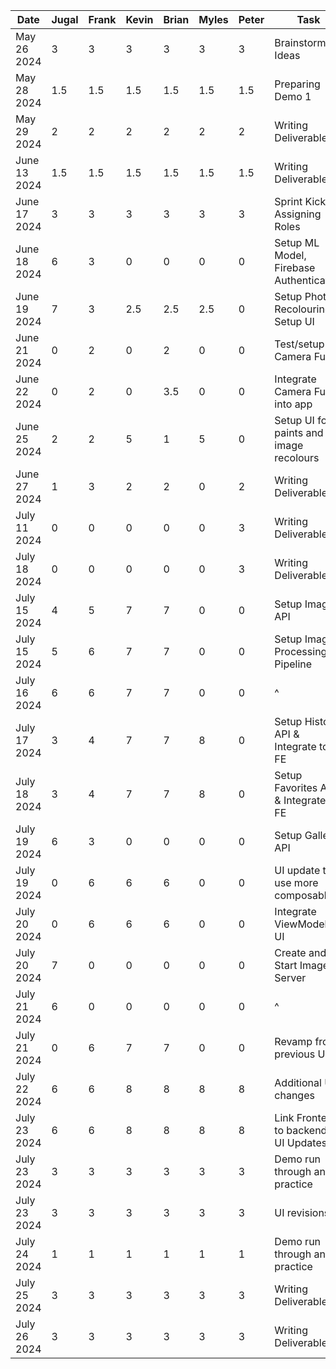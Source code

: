 | Date         | Jugal | Frank | Kevin | Brian | Myles | Peter | Task                                    |
|--------------|-------|-------|-------|-------|-------|-------|-----------------------------------------|
| May 26 2024  | 3     | 3     | 3     | 3     | 3     | 3     | Brainstorming Ideas                     |
| May 28 2024  | 1.5   | 1.5   | 1.5   | 1.5   | 1.5   | 1.5   | Preparing Demo 1                        |
| May 29 2024  | 2     | 2     | 2     | 2     | 2     | 2     | Writing Deliverable 1                   |
| June 13 2024 | 1.5   | 1.5   | 1.5   | 1.5   | 1.5   | 1.5   | Writing Deliverable 2                   |
| June 17 2024 | 3     | 3     | 3     | 3     | 3     | 3     | Sprint Kickoff, Assigning Roles         |
| June 18 2024 | 6     | 3     | 0     | 0     | 0     | 0     | Setup ML Model, Firebase Authentication |
| June 19 2024 | 7     | 3     | 2.5   | 2.5   | 2.5   | 0     | Setup Photo Recolouring, Setup UI       |
| June 21 2024 | 0     | 2     | 0     | 2     | 0     | 0     | Test/setup Camera Func.                 |
| June 22 2024 | 0     | 2     | 0     | 3.5   | 0     | 0     | Integrate Camera Func. into app         |
| June 25 2024 | 2     | 2     | 5     | 1     | 5     | 0     | Setup UI for paints and image recolours |
| June 27 2024 | 1     | 3     | 2     | 2     | 0     | 2     | Writing Deliverable 3                   |
| July 11 2024 | 0     | 0     | 0     | 0     | 0     | 3     | Writing Deliverable 4                   |
| July 18 2024 | 0     | 0     | 0     | 0     | 0     | 3     | Writing Deliverable 5                   |
| July 15 2024 | 4     | 5     | 7     | 7     | 0     | 0     | Setup Image API                         |
| July 15 2024 | 5     | 6     | 7     | 7     | 0     | 0     | Setup Image Processing Pipeline         |
| July 16 2024 | 6     | 6     | 7     | 7     | 0     | 0     | ^                                       |
| July 17 2024 | 3     | 4     | 7     | 7     | 8     | 0     | Setup History API & Integrate to FE     |
| July 18 2024 | 3     | 4     | 7     | 7     | 8     | 0     | Setup Favorites API & Integrate to FE   |
| July 19 2024 | 6     | 3     | 0     | 0     | 0     | 0     | Setup Gallery API                       |
| July 19 2024 | 0     | 6     | 6     | 6     | 0     | 0     | UI update to use more composables       |
| July 20 2024 | 0     | 6     | 6     | 6     | 0     | 0     | Integrate ViewModel to UI               |
| July 20 2024 | 7     | 0     | 0     | 0     | 0     | 0     | Create and Start Image Server           |
| July 21 2024 | 6     | 0     | 0     | 0     | 0     | 0     | ^                                       |
| July 21 2024 | 0     | 6     | 7     | 7     | 0     | 0     | Revamp from previous UI                 |
| July 22 2024 | 6     | 6     | 8     | 8     | 8     | 8     | Additional UI changes                   |
| July 23 2024 | 6     | 6     | 8     | 8     | 8     | 8     | Link Frontend to backend & UI Updates   |
| July 23 2024 | 3     | 3     | 3     | 3     | 3     | 3     | Demo run through and practice           |
| July 23 2024 | 3     | 3     | 3     | 3     | 3     | 3     | UI revisions                            |
| July 24 2024 | 1     | 1     | 1     | 1     | 1     | 1     | Demo run through and practice           |
| July 25 2024 | 3     | 3     | 3     | 3     | 3     | 3     | Writing Deliverable 6                   |
| July 26 2024 | 3     | 3     | 3     | 3     | 3     | 3     | Writing Deliverable 6                   |
